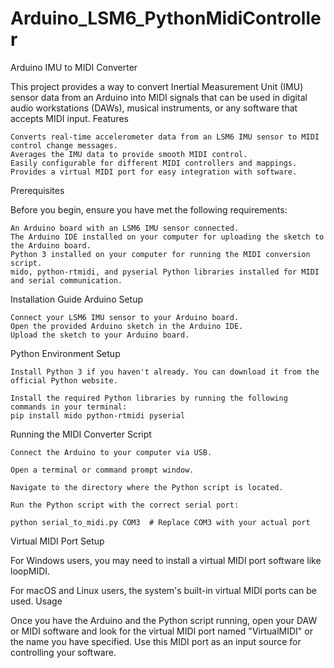 # Arduino_LSM6_PythonMidiController

Arduino IMU to MIDI Converter

This project provides a way to convert Inertial Measurement Unit (IMU) sensor data from an Arduino into MIDI signals that can be used in digital audio workstations (DAWs), musical instruments, or any software that accepts MIDI input.
Features

    Converts real-time accelerometer data from an LSM6 IMU sensor to MIDI control change messages.
    Averages the IMU data to provide smooth MIDI control.
    Easily configurable for different MIDI controllers and mappings.
    Provides a virtual MIDI port for easy integration with software.

Prerequisites

Before you begin, ensure you have met the following requirements:

    An Arduino board with an LSM6 IMU sensor connected.
    The Arduino IDE installed on your computer for uploading the sketch to the Arduino board.
    Python 3 installed on your computer for running the MIDI conversion script.
    mido, python-rtmidi, and pyserial Python libraries installed for MIDI and serial communication.

Installation Guide
Arduino Setup

    Connect your LSM6 IMU sensor to your Arduino board.
    Open the provided Arduino sketch in the Arduino IDE.
    Upload the sketch to your Arduino board.

Python Environment Setup

    Install Python 3 if you haven't already. You can download it from the official Python website.

    Install the required Python libraries by running the following commands in your terminal:
    pip install mido python-rtmidi pyserial

Running the MIDI Converter Script

    Connect the Arduino to your computer via USB.

    Open a terminal or command prompt window.

    Navigate to the directory where the Python script is located.

    Run the Python script with the correct serial port:
    
    python serial_to_midi.py COM3  # Replace COM3 with your actual port

Virtual MIDI Port Setup

For Windows users, you may need to install a virtual MIDI port software like loopMIDI.

For macOS and Linux users, the system's built-in virtual MIDI ports can be used.
Usage

Once you have the Arduino and the Python script running, open your DAW or MIDI software and look for the virtual MIDI port named "VirtualMIDI" or the name you have specified. Use this MIDI port as an input source for controlling your software.
